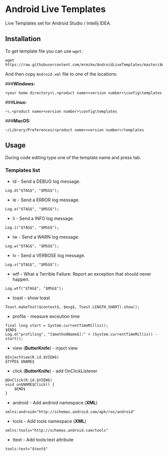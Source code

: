 Android Live Templates
====================

Live Templates set for Android Studio / Intellij IDEA. 

## Installation

To get template file you can use `wget`:
```
wget https://raw.githubusercontent.com/mrmike/AndroidLiveTemplates/master/Android.xml
```

And then copy `Android.xml` file to one of the locations:

###**Windows:** 
```
<your home directory>\.<product name><version number>\config\templates
```

###**Linux:**
```
~\.<product name><version number>\config\templates
```


###**MacOS:** 
```
~/Library/Preferences/<product name><version number>/templates
```


## Usage

During code editing type one of the template name and press tab.

### Templates list

* ld - Send a DEBUG log message.
```
Log.d("$TAG$", "$MSG$");
```
* le - Send a ERROR log message.
```
Log.e("$TAG$", "$MSG$");
```
* li - Send a INFO log message.
```
Log.i("$TAG$", "$MSG$");
```
* lw - Send a WARN log message.
```
Log.w("$TAG$", "$MSG$");
```
* lv - Send a VERBOSE log message.
```
Log.v("$TAG$", "$MSG$");
```
* wtf - What a Terrible Failure: Report an exception that should never happen.
```
Log.wtf("$TAG$", "$MSG$");
```

* toast - show toast
```
Toast.makeText($context$, $msg$, Toast.LENGTH_SHORT).show();
```
* profile - measure exceution time
```
final long start = System.currentTimeMillis();
$END$
Log.d("profiling", "[$methodName$]:" + (System.currentTimeMillis() - start));
```
* view (**ButterKnife**) - inject view
```
@InjectView(R.id.$VIEW$)
$TYPE$ $NAME$
```
* click (**ButterKnife**) - add OnClickListener
```
@OnClick(R.id.$VIEW$)
void on$NAME$Click() {
    $END$
}
```
* android - Add android namespace (**XML**)
```
xmlns:android="http://schemas.android.com/apk/res/android"
```
* tools - Add tools namespace (**XML**)
```
xmlns:tools="http://schemas.android.com/tools"
```
* ttext - Add tools:text attribute
```
tools:text="$text$"
```
